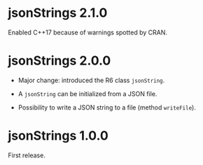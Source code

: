 # jsonStrings 2.1.0

Enabled C++17 because of warnings spotted by CRAN.


# jsonStrings 2.0.0

- Major change: introduced the R6 class `jsonString`.

- A `jsonString` can be initialized from a JSON file.

- Possibility to write a JSON string to a file (method `writeFile`).


# jsonStrings 1.0.0

First release.
